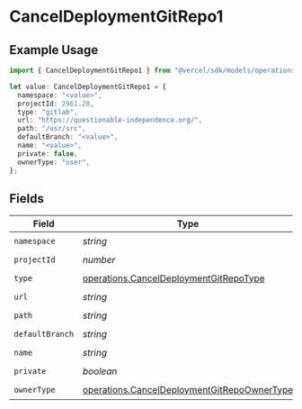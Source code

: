 # CancelDeploymentGitRepo1

## Example Usage

```typescript
import { CancelDeploymentGitRepo1 } from "@vercel/sdk/models/operations/canceldeployment.js";

let value: CancelDeploymentGitRepo1 = {
  namespace: "<value>",
  projectId: 2961.28,
  type: "gitlab",
  url: "https://questionable-independence.org/",
  path: "/usr/src",
  defaultBranch: "<value>",
  name: "<value>",
  private: false,
  ownerType: "user",
};
```

## Fields

| Field                                                                                                      | Type                                                                                                       | Required                                                                                                   | Description                                                                                                |
| ---------------------------------------------------------------------------------------------------------- | ---------------------------------------------------------------------------------------------------------- | ---------------------------------------------------------------------------------------------------------- | ---------------------------------------------------------------------------------------------------------- |
| `namespace`                                                                                                | *string*                                                                                                   | :heavy_check_mark:                                                                                         | N/A                                                                                                        |
| `projectId`                                                                                                | *number*                                                                                                   | :heavy_check_mark:                                                                                         | N/A                                                                                                        |
| `type`                                                                                                     | [operations.CancelDeploymentGitRepoType](../../models/operations/canceldeploymentgitrepotype.md)           | :heavy_check_mark:                                                                                         | N/A                                                                                                        |
| `url`                                                                                                      | *string*                                                                                                   | :heavy_check_mark:                                                                                         | N/A                                                                                                        |
| `path`                                                                                                     | *string*                                                                                                   | :heavy_check_mark:                                                                                         | N/A                                                                                                        |
| `defaultBranch`                                                                                            | *string*                                                                                                   | :heavy_check_mark:                                                                                         | N/A                                                                                                        |
| `name`                                                                                                     | *string*                                                                                                   | :heavy_check_mark:                                                                                         | N/A                                                                                                        |
| `private`                                                                                                  | *boolean*                                                                                                  | :heavy_check_mark:                                                                                         | N/A                                                                                                        |
| `ownerType`                                                                                                | [operations.CancelDeploymentGitRepoOwnerType](../../models/operations/canceldeploymentgitrepoownertype.md) | :heavy_check_mark:                                                                                         | N/A                                                                                                        |